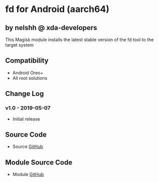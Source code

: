 # fd for Android (aarch64)

## by nelshh @ xda-developers

This Magisk module installs the latest stable version of the fd tool to the target system

## Compatibility
* Android Oreo+
* All root solutions

## Change Log

### v1.0 - 2019-05-07
* Initial release

## Source Code
* Source [GitHub](https://github.com/sharkdp/fd/)

## Module Source Code
* Module [GitHub](https://github.com/henriknelson/fd-magisk-module)
